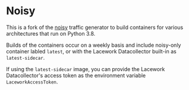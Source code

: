 
# Noisy

This is a fork of the [noisy](https://github.com/1tayH/noisy) traffic generator to build containers for various architectures that run on Python 3.8.

Builds of the containers occur on a weekly basis and include noisy-only container labled `latest`, or with the Lacework Datacollector built-in as `latest-sidecar`.

If using the `latest-sidecar` image, you can provide the Lacework Datacollector's access token as the environment variable `LaceworkAccessToken`.
